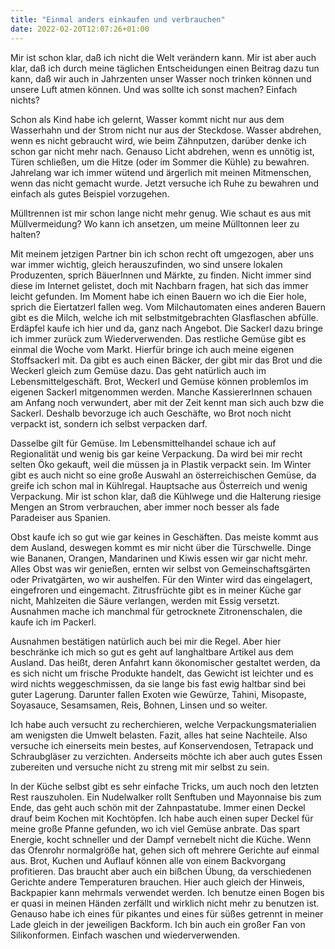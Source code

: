 ```yaml
---
title: "Einmal anders einkaufen und verbrauchen"
date: 2022-02-20T12:07:26+01:00
---
```


Mir ist schon klar, daß ich nicht die Welt verändern kann. Mir ist aber auch klar, daß ich durch meine täglichen Entscheidungen einen Beitrag dazu tun kann, daß wir auch in Jahrzenten unser Wasser noch trinken können und unsere Luft atmen können. Und was sollte ich sonst machen? Einfach nichts?


Schon als Kind habe ich gelernt, Wasser kommt nicht nur aus dem Wasserhahn und der Strom nicht nur aus der Steckdose. Wasser abdrehen, wenn es nicht gebraucht wird, wie beim Zähnputzen, darüber denke ich schon gar nicht mehr nach. Genauso Licht abdrehen, wenn es unnötig ist, Türen schließen, um die Hitze (oder im Sommer die Kühle) zu bewahren. Jahrelang war ich immer wütend und ärgerlich mit meinen Mitmenschen, wenn das nicht gemacht wurde. Jetzt versuche ich Ruhe zu bewahren und einfach als gutes Beispiel vorzugehen.


Mülltrennen ist mir schon lange nicht mehr genug. Wie schaut es aus mit Müllvermeidung? Wo kann ich ansetzen, um meine Mülltonnen leer zu halten?

Mit meinem jetzigen Partner bin ich schon recht oft umgezogen, aber uns war immer wichtig, gleich herauszufinden, wo sind unsere lokalen Produzenten, sprich BäuerInnen und Märkte, zu finden. Nicht immer sind diese im Internet gelistet, doch mit Nachbarn fragen, hat sich das immer leicht gefunden. Im Moment habe ich einen Bauern wo ich die Eier hole, sprich die Eiertatzerl fallen weg. Vom Milchautomaten eines anderen Bauern gibt es die Milch, welche ich mit selbstmitgebrachten Glasflaschen abfülle. Erdäpfel kaufe ich hier und da, ganz nach Angebot. Die Sackerl dazu bringe ich immer zurück zum Wiederverwenden. Das restliche Gemüse gibt es einmal die Woche vom Markt. Hierfür bringe ich auch meine eigenen Stoffsackerl mit. Da gibt es auch einen Bäcker, der gibt mir das Brot und die Weckerl gleich zum Gemüse dazu. Das geht natürlich auch im Lebensmittelgeschäft. Brot, Weckerl und Gemüse können problemlos im eigenen Sackerl mitgenommen werden. Manche KassiererInnen schauen am Anfang noch verwundert, aber mit der Zeit kennt man sich auch bzw die Sackerl. Deshalb bevorzuge ich auch Geschäfte, wo Brot noch nicht verpackt ist, sondern ich selbst verpacken darf.

Dasselbe gilt für Gemüse. Im Lebensmittelhandel schaue ich auf Regionalität und wenig bis gar keine Verpackung. Da wird bei mir recht selten Öko gekauft, weil die müssen ja in Plastik verpackt sein. Im Winter gibt es auch nicht so eine große Auswahl an österreichischen Gemüse, da greife ich schon mal in Kühlregal. Hauptsache aus Österreich und wenig Verpackung. Mir ist schon klar, daß die Kühlwege und die Halterung riesige Mengen an Strom verbrauchen, aber immer noch besser als fade Paradeiser aus Spanien.

Obst kaufe ich so gut wie gar keines in Geschäften. Das meiste kommt aus dem Ausland, deswegen kommt es mir nicht über die Türschwelle. Dinge wie Bananen, Orangen, Mandarinen und Kiwis essen wir gar nicht mehr. Alles Obst was wir genießen, ernten wir selbst von Gemeinschaftsgärten oder Privatgärten, wo wir aushelfen. Für den Winter wird das eingelagert, eingefroren und eingemacht. Zitrusfrüchte gibt es in meiner Küche gar nicht, Mahlzeiten die Säure verlangen, werden mit Essig versetzt. Ausnahmen mache ich manchmal für getrocknete Zitronenschalen, die kaufe ich im Packerl.

Ausnahmen bestätigen natürlich auch bei mir die Regel. Aber hier beschränke ich mich so gut es geht auf langhaltbare Artikel aus dem Ausland. Das heißt, deren Anfahrt kann ökonomischer gestaltet werden, da es sich nicht um frische Produkte handelt, das Gewicht ist leichter und es wird nichts weggeschmissen, da sie lange bis fast ewig haltbar sind bei guter Lagerung. Darunter fallen Exoten wie Gewürze, Tahini, Misopaste, Soyasauce, Sesamsamen, Reis, Bohnen, Linsen und so weiter.

Ich habe auch versucht zu recherchieren, welche Verpackungsmaterialien am wenigsten die Umwelt belasten. Fazit, alles hat seine Nachteile. Also versuche ich einerseits mein bestes, auf Konservendosen, Tetrapack und Schraubgläser zu verzichten. Anderseits möchte ich aber auch gutes Essen zubereiten und versuche nicht zu streng mit mir selbst zu sein.


In der Küche selbst gibt es sehr einfache Tricks, um auch noch den letzten Rest rauszuholen. Ein Nudelwalker rollt Senftuben und Mayonnaise bis zum Ende, das geht auch schön mit der Zahnpastatube. Immer einen Deckel drauf beim Kochen mit Kochtöpfen. Ich habe auch einen super Deckel für meine große Pfanne gefunden, wo ich viel Gemüse anbrate. Das spart Energie, kocht schneller und der Dampf vernebelt nicht die Küche. Wenn das Ofenrohr normalgröße hat, gehen sich oft mehrere Gerichte auf einmal aus. Brot, Kuchen und Auflauf können alle von einem Backvorgang profitieren. Das braucht aber auch ein bißchen Übung, da verschiedenen Gerichte andere Temperaturen brauchen. Hier auch gleich der Hinweis, Backpapier kann mehrmals verwendet werden. Ich benutze einen Bogen bis er quasi in meinen Händen zerfällt und wirklich nicht mehr zu benutzen ist. Genauso habe ich eines für pikantes und eines für süßes getrennt in meiner Lade gleich in der jeweiligen Backform. Ich bin auch ein großer Fan von Silikonformen. Einfach waschen und wiederverwenden. 